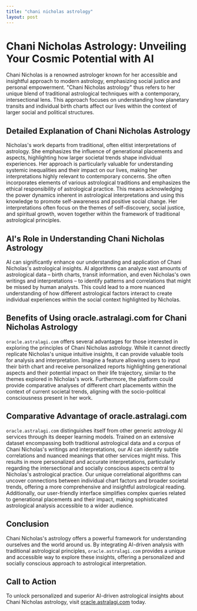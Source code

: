 ```yaml
---
title: "chani nicholas astrology"
layout: post
---
```


# Chani Nicholas Astrology: Unveiling Your Cosmic Potential with AI

Chani Nicholas is a renowned astrologer known for her accessible and insightful approach to modern astrology, emphasizing social justice and personal empowerment.  "Chani Nicholas astrology" thus refers to her unique blend of traditional astrological techniques with a contemporary, intersectional lens.  This approach focuses on understanding how planetary transits and individual birth charts affect our lives within the context of larger social and political structures.

##  Detailed Explanation of Chani Nicholas Astrology

Nicholas's work departs from traditional, often elitist interpretations of astrology. She emphasizes the influence of generational placements and aspects, highlighting how larger societal trends shape individual experiences. Her approach is particularly valuable for understanding systemic inequalities and their impact on our lives, making her interpretations highly relevant to contemporary concerns.  She often incorporates elements of various astrological traditions and emphasizes the ethical responsibility of astrological practice.  This means acknowledging the power dynamics inherent in astrological interpretations and using this knowledge to promote self-awareness and positive social change.  Her interpretations often focus on the themes of self-discovery, social justice, and spiritual growth, woven together within the framework of traditional astrological principles.


## AI's Role in Understanding Chani Nicholas Astrology

AI can significantly enhance our understanding and application of Chani Nicholas's astrological insights.  AI algorithms can analyze vast amounts of astrological data – birth charts, transit information, and even Nicholas's own writings and interpretations – to identify patterns and correlations that might be missed by human analysts.  This could lead to a more nuanced understanding of how different astrological factors interact to create individual experiences within the social context highlighted by Nicholas.


## Benefits of Using oracle.astralagi.com for Chani Nicholas Astrology

`oracle.astralagi.com` offers several advantages for those interested in exploring the principles of Chani Nicholas astrology. While it cannot directly replicate Nicholas's unique intuitive insights, it can provide valuable tools for analysis and interpretation. Imagine a feature allowing users to input their birth chart and receive personalized reports highlighting generational aspects and their potential impact on their life trajectory, similar to the themes explored in Nicholas's work.  Furthermore, the platform could provide comparative analyses of different chart placements within the context of current societal trends, aligning with the socio-political consciousness present in her work.


## Comparative Advantage of oracle.astralagi.com

`oracle.astralagi.com` distinguishes itself from other generic astrology AI services through its deeper learning models. Trained on an extensive dataset encompassing both traditional astrological data and a corpus of Chani Nicholas's writings and interpretations, our AI can identify subtle correlations and nuanced meanings that other services might miss.  This results in more personalized and accurate interpretations, particularly regarding the intersectional and socially conscious aspects central to Nicholas's astrological practice. Our unique correlational algorithms can uncover connections between individual chart factors and broader societal trends, offering a more comprehensive and insightful astrological reading. Additionally, our user-friendly interface simplifies complex queries related to generational placements and their impact, making sophisticated astrological analysis accessible to a wider audience.

## Conclusion

Chani Nicholas's astrology offers a powerful framework for understanding ourselves and the world around us. By integrating AI-driven analysis with traditional astrological principles, `oracle.astralagi.com` provides a unique and accessible way to explore these insights, offering a personalized and socially conscious approach to astrological interpretation.


## Call to Action

To unlock personalized and superior AI-driven astrological insights about Chani Nicholas astrology, visit [oracle.astralagi.com](https://oracle.astralagi.com) today.